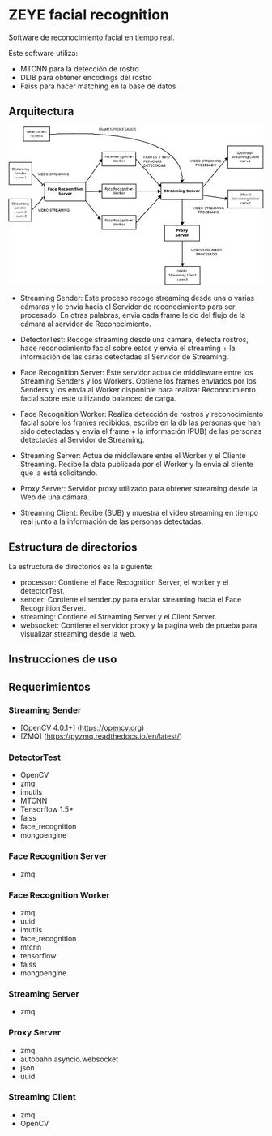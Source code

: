 # ZEYE facial recognition
Software de reconocimiento facial en tiempo real.

Este software utiliza:
- MTCNN para la detección de rostro
- DLIB para obtener encodings del rostro
- Faiss para hacer matching en la base de datos

## Arquitectura
![](architecture.jpeg)

- Streaming Sender: Este proceso recoge streaming desde una o varias cámaras y lo envia hacia el Servidor de reconocimiento para ser procesado. En otras palabras, envia cada frame leido del flujo de la cámara al servidor de Reconocimiento.

- DetectorTest: Recoge streaming desde una camara, detecta rostros, hace reconocimiento facial sobre estos y envia el streaming + la información de las caras detectadas al Servidor de Streaming.

- Face Recognition Server: Este servidor actua de middleware entre los Streaming Senders y los Workers. Obtiene los frames enviados por los Senders y los envia al Worker disponible para realizar Reconocimiento facial sobre este utilizando balanceo de carga.

- Face Recognition Worker: Realiza detección de rostros y reconocimiento facial sobre los frames recibidos, escribe en la db las personas que han sido detectadas y envia el frame + la información (PUB) de las personas detectadas al Servidor de Streaming.

- Streaming Server: Actua de middleware entre el Worker y el Cliente Streaming. Recibe la data publicada por el Worker y la envia al cliente que la está solicitando.

- Proxy Server: Servidor proxy utilizado para obtener streaming desde la Web de una cámara.

- Streaming Client: Recibe (SUB) y muestra el video streaming en tiempo real junto a la información de las personas detectadas.

## Estructura de directorios

La estructura de directorios es la siguiente:

- processor: Contiene el Face Recognition Server, el worker y el detectorTest.
- sender: Contiene el sender.py para enviar streaming hacia el Face Recognition Server.
- streaming: Contiene el Streaming Server y el Client Server.
- websocket: Contiene el servidor proxy y la pagina web de prueba para visualizar streaming desde la web.

## Instrucciones de uso


## Requerimientos

### Streaming Sender
- [OpenCV 4.0.1+] (https://opencv.org)
- [ZMQ] (https://pyzmq.readthedocs.io/en/latest/)

### DetectorTest
- OpenCV
- zmq
- imutils
- MTCNN
- Tensorflow 1.5+
- faiss
- face_recognition
- mongoengine

### Face Recognition Server
- zmq

### Face Recognition Worker
- zmq
- uuid
- imutils
- face_recognition
- mtcnn
- tensorflow
- faiss
- mongoengine

### Streaming Server
- zmq

### Proxy Server
- zmq
- autobahn.asyncio.websocket
- json
- uuid

### Streaming Client
- zmq
- OpenCV